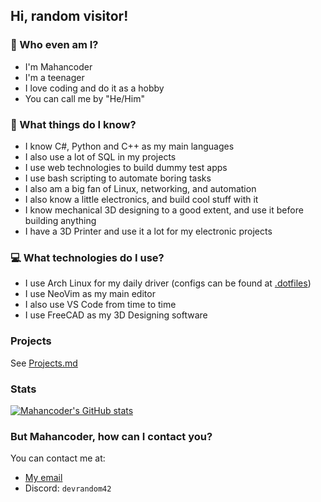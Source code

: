 ## Hi, random visitor!

### 🧑 Who even am I?

* I'm Mahancoder
* I'm a teenager
* I love coding and do it as a hobby
* You can call me by "He/Him"

### 📖 What things do I know?
* I know C#, Python and C++ as my main languages
* I also use a lot of SQL in my projects
* I use web technologies to build dummy test apps
* I use bash scripting to automate boring tasks
* I also am a big fan of Linux, networking, and automation
* I also know a little electronics, and build cool stuff with it
* I know mechanical 3D designing to a good extent, and use it before building anything
* I have a 3D Printer and use it a lot for my electronic projects

### 💻 What technologies do I use?
* I use Arch Linux for my daily driver (configs can be found at [.dotfiles](https://github.com/mahancoder/.dotfiles))
* I use NeoVim as my main editor
* I also use VS Code from time to time
* I use FreeCAD as my 3D Designing software

### Projects
See [Projects.md](Projects.md)

### Stats
[![Mahancoder's GitHub stats](https://github-readme-stats.vercel.app/api?username=mahancoder&count_private=true&show_icons=true&theme=material-palenight)](https://github.com/mahancoder)

### But Mahancoder, how can I contact you?
You can contact me at:
* [My email](mailto:mahan.lameie87@gmail.com)
* Discord: `devrandom42`
